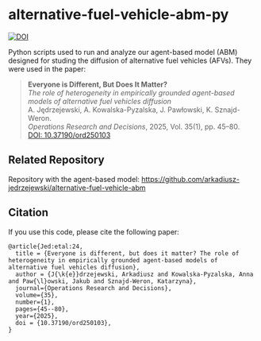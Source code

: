 # alternative-fuel-vehicle-abm-py 
[![DOI](https://zenodo.org/badge/DOI/10.5281/zenodo.12935546.svg)](https://doi.org/10.5281/zenodo.12935546)

Python scripts used to run and analyze our agent-based model (ABM) designed for studing the diffusion of alternative fuel vehicles (AFVs).
They were used in the paper:

> **Everyone is Different, But Does It Matter?**  
> *The role of heterogeneity in empirically grounded agent-based models of alternative fuel vehicles diffusion*  
> A. Jędrzejewski, A. Kowalska-Pyzalska, J. Pawłowski, K. Sznajd-Weron.  
> _Operations Research and Decisions_, 2025, Vol. 35(1), pp. 45–80.  
> [DOI: 10.37190/ord250103](https://doi.org/10.37190/ord250103)

## Related Repository
Repository with the agent-based model: https://github.com/arkadiusz-jedrzejewski/alternative-fuel-vehicle-abm

## Citation
If you use this code, please cite the following paper:
```
@article{Jed:etal:24,
  title = {Everyone is different, but does it matter? The role of heterogeneity in empirically grounded agent-based models of alternative fuel vehicles diffusion},
  author = {J{\k{e}}drzejewski, Arkadiusz and Kowalska-Pyzalska, Anna and Paw{\l}owski, Jakub and Sznajd-Weron, Katarzyna},
  journal={Operations Research and Decisions},
  volume={35},
  number={1},
  pages={45--80},
  year={2025},
  doi = {10.37190/ord250103},
}
```

